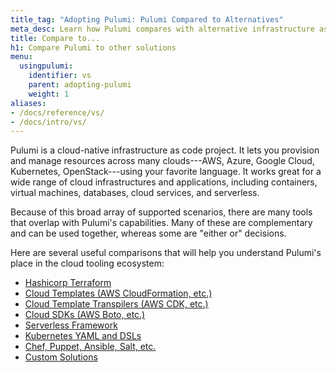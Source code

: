 ```yaml
---
title_tag: "Adopting Pulumi: Pulumi Compared to Alternatives"
meta_desc: Learn how Pulumi compares with alternative infrastructure as code solutions that may share overlapping capabilities. 
title: Compare to...
h1: Compare Pulumi to other solutions
menu:
  usingpulumi:
    identifier: vs
    parent: adopting-pulumi
    weight: 1
aliases:
- /docs/reference/vs/
- /docs/intro/vs/
---
```


Pulumi is a cloud-native infrastructure as code project. It lets you provision and manage resources across many clouds---AWS, Azure, Google Cloud, Kubernetes, OpenStack---using your favorite language. It works great for a wide range of
cloud infrastructures and applications, including containers, virtual machines, databases, cloud services, and serverless.

Because of this broad array of supported scenarios, there are many tools that overlap with Pulumi's capabilities. Many
of these are complementary and can be used together, whereas some are "either or" decisions.

Here are several useful comparisons that will help you understand Pulumi's place in the cloud tooling ecosystem:

* [Hashicorp Terraform](/docs/using-pulumi/adopting-pulumi/vs/terraform/)
* [Cloud Templates (AWS CloudFormation, etc.)](/docs/using-pulumi/adopting-pulumi/vs/cloud-templates)
* [Cloud Template Transpilers (AWS CDK, etc.)](/docs/using-pulumi/adopting-pulumi/vs/cloud-template-transpilers)
* [Cloud SDKs (AWS Boto, etc.)](/docs/using-pulumi/adopting-pulumi/vs/cloud-sdks)
* [Serverless Framework](/docs/using-pulumi/adopting-pulumi/vs/serverless/)
* [Kubernetes YAML and DSLs](/docs/using-pulumi/adopting-pulumi/vs/k8s-yaml-dsls/)
* [Chef, Puppet, Ansible, Salt, etc.](/docs/using-pulumi/adopting-pulumi/vs/chef-puppet-etc/)
* [Custom Solutions](/docs/using-pulumi/adopting-pulumi/vs/custom/)
